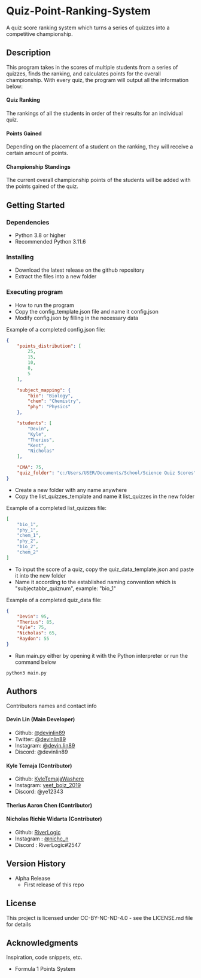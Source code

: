 # Quiz-Point-Ranking-System

A quiz score ranking system which turns a series of quizzes into a competitive championship.

## Description

This program takes in the scores of multiple students from a series of quizzes, finds the ranking, and calculates points for the overall championship.
With every quiz, the program will output all the information below:

#### **Quiz Ranking**
The rankings of all the students in order of their results for an individual quiz.

#### **Points Gained**
Depending on the placement of a student on the ranking, they will receive a certain amount of points.

#### **Championship Standings**
The current overall championship points of the students will be added with the points gained of the quiz.

## Getting Started

### Dependencies

* Python 3.8 or higher
* Recommended Python 3.11.6

### Installing

* Download the latest release on the github repository
* Extract the files into a new folder

### Executing program

* How to run the program
* Copy the config_template.json file and name it config.json
* Modify config.json by filling in the necessary data

Example of a completed config.json file:
```json
{
    "points_distribution": [
        25,
        15,
        10,
        8,
        5
    ],

    "subject_mapping": {
        "bio": "Biology",
        "chem": "Chemistry",
        "phy": "Physics"
    },

    "students": [
        "Devin",
        "Kyle",
        "Therius",
        "Kent",
        "Nicholas"
    ],

    "CMA": 75,
    "quiz_folder": "c:/Users/USER/Documents/School/Science Quiz Scores"
}
```
* Create a new folder with any name anywhere
* Copy the list_quizzes_template and name it list_quizzes in the new folder

Example of a completed list_quizzes file:
```json
[
    "bio_1",
    "phy_1",
    "chem_1",
    "phy_2",
    "bio_2",
    "chem_2"
]
```
* To input the score of a quiz, copy the quiz_data_template.json and paste it into the new folder
* Name it according to the established naming convention which is "subjectabbr_quiznum", example: "bio_1"

Example of a completed quiz_data file:
```json
{
    "Devin": 95,
    "Therius": 85,
    "Kyle": 75,
    "Nicholas": 65,
    "Raydon": 55
}
```
* Run main.py either by opening it with the Python interpreter or run the command below
```
python3 main.py
```

## Authors

Contributors names and contact info

#### **Devin Lin** (Main Developer)
* Github: [@devinlin89](https://github.com/devinlin89)
* Twitter: [@devinlin89](https://twitter.com/devinlin89)
* Instagram: [@devin.lin89](https://www.instagram.com/devin.lin89/)
* Discord: @devinlin89

#### **Kyle Temaja** (Contributor)

* Github: [KyleTemajaWashere](https://github.com/KyleTemajaWashere)
* Instagram: [yeet_boiz_2019](https://www.instagram.com/yeet_boiz_2019/)
* Discord: @ye12343

#### **Therius Aaron Chen** (Contributor)

#### **Nicholas Richie Widarta** (Contributor)

* Github: [RiverLogic](https://github.com/RiverLogic)
* Instagram : [@nichc_n](https://www.instagram.com/nichc_n)
* Discord : RiverLogic#2547

## Version History

* Alpha Release
  * First release of this repo

## License

This project is licensed under CC-BY-NC-ND-4.0 - see the LICENSE.md file for details

## Acknowledgments

Inspiration, code snippets, etc.
* Formula 1 Points System
